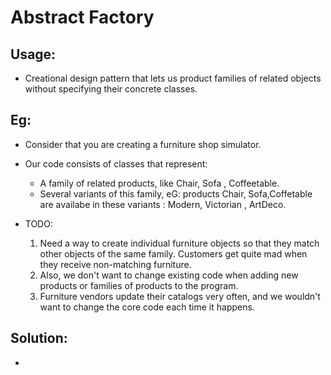 # Abstract Factory

## Usage:

- Creational design pattern that lets us product families of related objects without specifying their concrete classes.

## Eg:

- Consider that you are creating a furniture shop simulator.
- Our code consists of classes that represent:

  - A family of related products, like Chair, Sofa , Coffeetable.
  - Several variants of this family, eG: products Chair, Sofa,Coffetable are availabe in these variants : Modern, Victorian , ArtDeco.

- TODO:
  1. Need a way to create individual furniture objects so that they match other objects of the same family. Customers get quite mad when they receive non-matching furniture.
  2. Also, we don't want to change existing code when adding new products or families of products to the program.
  3. Furniture vendors update their catalogs very often, and we wouldn't want to change the core code each time it happens.

## Solution:

-
